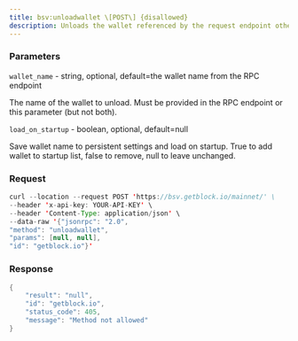 ```yaml
---
title: bsv:unloadwallet \[POST\] {disallowed}
description: Unloads the wallet referenced by the request endpoint otherwise unloadsthe wallet specified in the argument.Specifying the wallet name on a wallet endpoint is invalid.
---
```


### Parameters


`wallet_name` - string, optional, default=the wallet name from the RPC
endpoint

The name of the wallet to unload. Must be provided in the RPC endpoint
or this parameter (but not both).

`load_on_startup` - boolean, optional, default=null

Save wallet name to persistent settings and load on startup. True to add
wallet to startup list, false to remove, null to leave unchanged.

### Request

``` java
curl --location --request POST 'https://bsv.getblock.io/mainnet/' \ 
--header 'x-api-key: YOUR-API-KEY' \ 
--header 'Content-Type: application/json' \ 
--data-raw '{"jsonrpc": "2.0",
"method": "unloadwallet",
"params": [null, null],
"id": "getblock.io"}'
```

###  Response

``` java
{
    "result": "null",
    "id": "getblock.io",
    "status_code": 405,
    "message": "Method not allowed"
}
```

